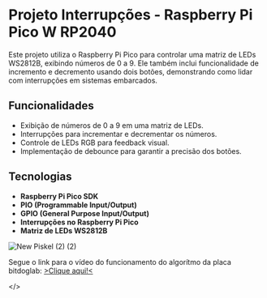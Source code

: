 # Projeto Interrupções - Raspberry Pi Pico W RP2040

Este projeto utiliza o Raspberry Pi Pico para controlar uma matriz de LEDs WS2812B, exibindo números de 0 a 9. Ele também inclui funcionalidade de incremento e decremento usando dois botões, demonstrando como lidar com interrupções em sistemas embarcados.

## Funcionalidades

- Exibição de números de 0 a 9 em uma matriz de LEDs.
- Interrupções para incrementar e decrementar os números.
- Controle de LEDs RGB para feedback visual.
- Implementação de debounce para garantir a precisão dos botões.

## Tecnologias

- **Raspberry Pi Pico SDK**
- **PIO (Programmable Input/Output)**
- **GPIO (General Purpose Input/Output)**
- **Interrupções no Raspberry Pi Pico**
- **Matriz de LEDs WS2812B**


![New Piskel (2) (2)](https://github.com/user-attachments/assets/0ce1bb02-9c72-4212-8001-8b5df5d26c96)


Segue o link para o vídeo do funcionamento do algorítmo da placa bitdoglab:
<a href="https://drive.google.com/file/d/16pStWYgWL9t30oFCb7stOQWeJyFBgh5B/view?usp=sharing" target="_blank">>Clique aqui!<</a>

</>
